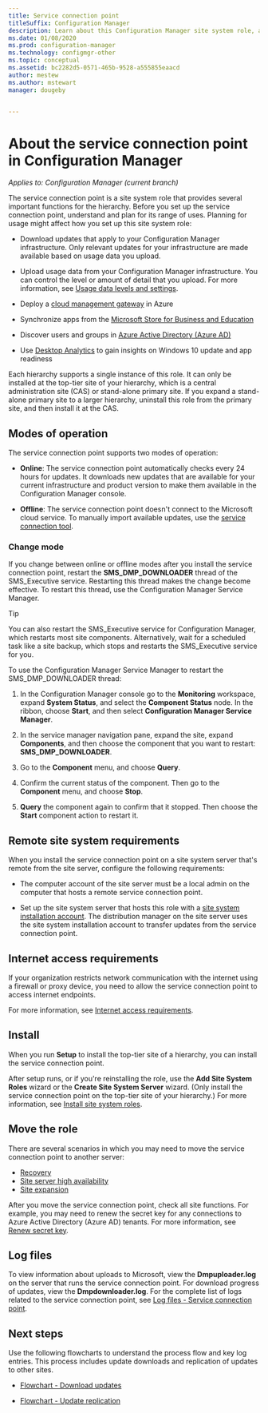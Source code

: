 ```yaml
---
title: Service connection point
titleSuffix: Configuration Manager
description: Learn about this Configuration Manager site system role, and understand and plan for its range of uses.
ms.date: 01/08/2020
ms.prod: configuration-manager
ms.technology: configmgr-other
ms.topic: conceptual
ms.assetid: bc2282d5-0571-465b-9528-a555855eaacd
author: mestew
ms.author: mstewart
manager: dougeby


---
```


# About the service connection point in Configuration Manager

*Applies to: Configuration Manager (current branch)*

The service connection point is a site system role that provides several important functions for the hierarchy. Before you set up the service connection point, understand and plan for its range of uses. Planning for usage might affect how you set up this site system role:

- Download updates that apply to your Configuration Manager infrastructure. Only relevant updates for your infrastructure are made available based on usage data you upload.

- Upload usage data from your Configuration Manager infrastructure. You can control the level or amount of detail that you upload. For more information, see [Usage data levels and settings](/configmgr/core/servers/deploy/install/setup-reference#bkmk_usage).

- Deploy a [cloud management gateway](/configmgr/core/clients/manage/cmg/plan-cloud-management-gateway) in Azure

- Synchronize apps from the [Microsoft Store for Business and Education](/configmgr/apps/deploy-use/manage-apps-from-the-windows-store-for-business)

- Discover users and groups in [Azure Active Directory (Azure AD)](/configmgr/core/servers/deploy/configure/about-discovery-methods#azureaddisc)

- Use [Desktop Analytics](/configmgr/desktop-analytics/overview) to gain insights on Windows 10 update and app readiness

Each hierarchy supports a single instance of this role. It can only be installed at the top-tier site of your hierarchy, which is a central administration site (CAS) or stand-alone primary site. If you expand a stand-alone primary site to a larger hierarchy, uninstall this role from the primary site, and then install it at the CAS.

## <a name="bkmk_modes"></a> Modes of operation

The service connection point supports two modes of operation:

- **Online**: The service connection point automatically checks every 24 hours for updates. It downloads new updates that are available for your current infrastructure and product version to make them available in the Configuration Manager console.

- **Offline**: The service connection point doesn't connect to the Microsoft cloud service. To manually import available updates, use the [service connection tool](/configmgr/core/servers/manage/use-the-service-connection-tool).

### Change mode

If you change between online or offline modes after you install the service connection point, restart the **SMS_DMP_DOWNLOADER** thread of the SMS_Executive service. Restarting this thread makes the change become effective. To restart this thread, use the Configuration Manager Service Manager.

> [!TIP]
> You can also restart the SMS_Executive service for Configuration Manager, which restarts most site components. Alternatively, wait for a scheduled task like a site backup, which stops and restarts the SMS_Executive service for you.

To use the Configuration Manager Service Manager to restart the SMS_DMP_DOWNLOADER thread:

1. In the Configuration Manager console go to the **Monitoring** workspace, expand **System Status**, and select the **Component Status** node. In the ribbon, choose **Start**, and then select **Configuration Manager Service Manager**.

1. In the service manager navigation pane, expand the site, expand **Components**, and then choose the component that you want to restart: **SMS_DMP_DOWNLOADER**.

1. Go to the **Component** menu, and choose **Query**.

1. Confirm the current status of the component. Then go to the **Component** menu, and choose **Stop**.  

1. **Query** the component again to confirm that it stopped. Then choose the **Start** component action to restart it.

## Remote site system requirements

When you install the service connection point on a site system server that's remote from the site server, configure the following requirements:

- The computer account of the site server must be a local admin on the computer that hosts a remote service connection point.

- Set up the site system server that hosts this role with a [site system installation account](/configmgr/core/plan-design/hierarchy/accounts#site-system-installation-account). The distribution manager on the site server uses the site system installation account to transfer updates from the service connection point.

## <a name="bkmk_urls"></a> Internet access requirements

If your organization restricts network communication with the internet using a firewall or proxy device, you need to allow the service connection point to access internet endpoints.

For more information, see [Internet access requirements](/configmgr/core/plan-design/network/internet-endpoints#bkmk_scp).

## Install

When you run **Setup** to install the top-tier site of a hierarchy, you can install the service connection point.

After setup runs, or if you're reinstalling the role, use the **Add Site System Roles** wizard or the **Create Site System Server** wizard. (Only install the service connection point on the top-tier site of your hierarchy.) For more information, see [Install site system roles](/configmgr/core/servers/deploy/configure/install-site-system-roles).

## Move the role

<!-- SCCMDocs#922 -->
There are several scenarios in which you may need to move the service connection point to another server:

- [Recovery](/configmgr/core/servers/manage/recover-sites)
- [Site server high availability](/configmgr/core/servers/deploy/configure/site-server-high-availability)
- [Site expansion](/configmgr/core/servers/deploy/install/use-the-setup-wizard-to-install-sites#bkmk_expand)

After you move the service connection point, check all site functions. For example, you may need to renew the secret key for any connections to Azure Active Directory (Azure AD) tenants. For more information, see [Renew secret key](/sccm/core/servers/deploy/configure/azure-services-wizard#bkmk_renew).

## Log files

To view information about uploads to Microsoft, view the **Dmpuploader.log** on the server that runs the service connection point. For download progress of updates, view the **Dmpdownloader.log**. For the complete list of logs related to the service connection point, see [Log files - Service connection point](/configmgr/core/plan-design/hierarchy/log-files#BKMK_WITLog).

## Next steps

Use the following flowcharts to understand the process flow and key log entries. This process includes update downloads and replication of updates to other sites.

- [Flowchart - Download updates](/configmgr/core/servers/manage/download-updates-flowchart)

- [Flowchart - Update replication](/configmgr/core/servers/manage/update-replication-flowchart)
